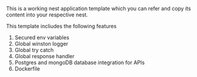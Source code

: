 This is a working nest application template which you can refer and copy its content into your respective nest.



This template incliudes the following features

1. Secured env variables
2. Global winston logger
3. Global try catch 
4. Global response handler
5. Postgres and mongoDB database integration for APIs
6. Dockerfile



